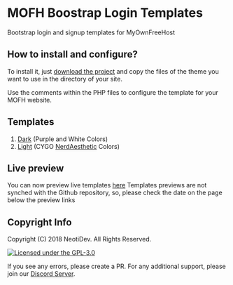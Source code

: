 # MOFH Boostrap Login Templates
Bootstrap login and signup templates for MyOwnFreeHost  

## How to install and configure?
To install it, just [download the project](https://github.com/NeotiDev/mofh-bootstrap-login/archive/master.zip) and copy the files of the theme you want to use in the directory of your site.  

Use the comments within the PHP files to configure the template for your MOFH website.

## Templates
1. [Dark](Dark) (Purple and White Colors)
2. [Light](Light) (CYGO [NerdAesthetic](https://github.com/CYGOnetwork/nerd-aesthetic) Colors)

## Live preview
You can now preview live templates [here](http://neotidev.loganljohnson.ml/mofhbootstraplogin)
Templates previews are not synched with the Github repository, so, please check the date on the page below the preview links

## Copyright Info

Copyright (C) 2018 NeotiDev. All Rights Reserved.

[![Licensed under the GPL-3.0](https://img.shields.io/github/license/NeotiDev/mofh-bootstrap-login.svg?style=for-the-badge)](https://github.com/NeotiDev/mofh-bootstrap-login/blob/master/LICENSE)


If you see any errors, please create a PR.
For any additional support, please join our [Discord Server](https://discord.gg/NqMA6xC).
